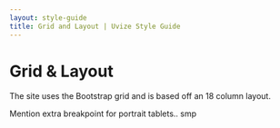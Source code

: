 ```yaml
---
layout: style-guide
title: Grid and Layout | Uvize Style Guide
---
```


# Grid & Layout

The site uses the Bootstrap grid and is based off an 18 column layout.

Mention extra breakpoint for portrait tablets.. smp